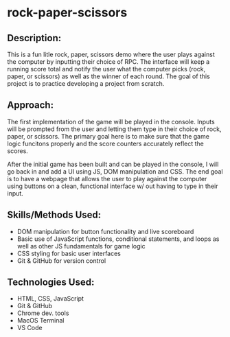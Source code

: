 # rock-paper-scissors

## Description:

This is a fun litle rock, paper, scissors demo where the user plays against the computer by inputting their choice of RPC. The interface will keep a running score total and notify the user what the computer picks (rock, paper, or scissors) as well as the winner of each round. The goal of this project is to practice developing a project from scratch. 

## Approach: 

The first implementation of the game will be played in the console. Inputs will be prompted from the user and letting them type in their choice of rock, paper, or scissors. The primary goal here is to make sure that the game logic funcitons properly and the score counters accurately reflect the scores. 

After the initial game has been built and can be played in the console, I will go back in and add a UI using JS, DOM manipulation and CSS. The end goal is to have a webpage that allows the user to play against the computer using buttons on a clean, functional interface w/ out having to type in their input. 

## Skills/Methods Used:

* DOM manipulation for button functionality and live scoreboard
* Basic use of JavaScript functions, conditional statements, and loops as well as other JS fundamentals for game logic
* CSS styling for basic user interfaces
* Git & GitHub for version control 

## Technologies Used:

* HTML, CSS, JavaScript
* Git & GitHub
* Chrome dev. tools
* MacOS Terminal
* VS Code
